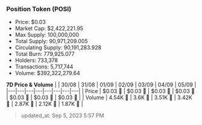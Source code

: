 
  ### Position Token (POSI)
  - Price: $0.03
  - Market Cap: $2,422,221.95
  - Max Supply: 100,000,000
  - Total Supply: 90,971,209.005
  - Circulating Supply: 90,191,283.928
  - Total Burn: 779,925.077
  - Holders: 733,378
  - Transactions: 5,717,744
  - Volume: $392,322,279.64

  **7D Price & Volume**
  | | 30&#x2F;08 | 31&#x2F;08 | 01&#x2F;09 | 02&#x2F;09 | 03&#x2F;09 | 04&#x2F;09 | 05&#x2F;09 |
  |---|---|---|---|---|---|---|---|
  | Price | $0.03 🔻 | $0.03 🔻 | $0.03 🔻 | $0.03 🔻 | $0.03 🚀 | $0.03 🚀 | $0.03 🚀 |
  | Volume | 4.54K 🔻 | 3.6K 🔻 | 3.51K 🔻 | 3.42K 🔻 | 2.87K 🔻 | 2.12K 🔻 | 1.87K 🔻 |

  > updated_at: Sep 5, 2023 5:57 PM
